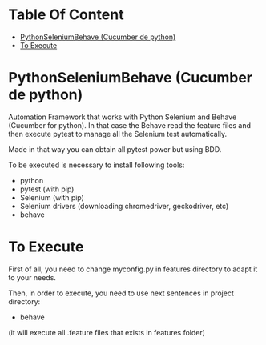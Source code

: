 # Table Of Content
<!-- TOC -->
* [PythonSeleniumBehave (Cucumber de python)](#pythonseleniumbehave-cucumber-de-python)
* [To Execute](#to-execute)
<!-- TOC -->
# PythonSeleniumBehave (Cucumber de python)
Automation Framework that works with Python Selenium and Behave (Cucumber for python). 
In that case the Behave read the feature files and then execute pytest to manage all the Selenium test automatically.

Made in that way you can obtain all pytest power but using BDD.

To be executed is necessary to install following tools:
- python
- pytest (with pip)
- Selenium (with pip)
- Selenium drivers (downloading chromedriver, geckodriver, etc)
- behave

# To Execute
First of all, you need to change myconfig.py in features directory to adapt it to your needs.

Then, in order to execute, you need to use next sentences in project directory:
- behave

(it will execute all <tests>.feature files that exists in features folder)

